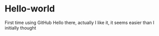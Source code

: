 # Hello-world
First time using GitHub
Hello there, actually I like it, it seems easier than I initially thought
